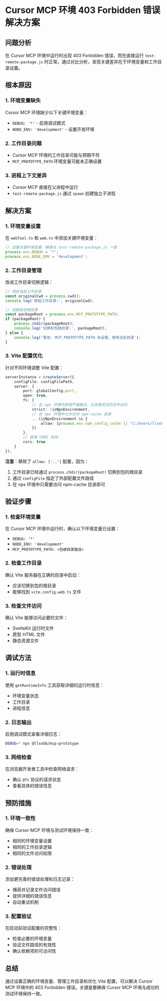 # Cursor MCP 环境 403 Forbidden 错误解决方案

## 问题分析

在 Cursor MCP 环境中运行时出现 403 Forbidden 错误，而在直接运行 `test-remote-package.js` 时正常。通过对比分析，发现关键差异在于环境变量和工作目录设置。

## 根本原因

### 1. 环境变量缺失
Cursor MCP 环境缺少以下关键环境变量：
- `DEBUG: '*'` - 启用调试模式
- `NODE_ENV: 'development'` - 设置开发环境

### 2. 工作目录问题
- Cursor MCP 环境的工作目录可能与预期不符
- `MCP_PROTOTYPE_PATH` 环境变量可能未正确设置

### 3. 进程上下文差异
- Cursor MCP 直接在父进程中运行
- `test-remote-package.js` 通过 `spawn` 创建独立子进程

## 解决方案

### 1. 环境变量设置
在 `webTool.ts` 和 `web.ts` 中添加关键环境变量：

```typescript
// 设置关键环境变量，确保与 test-remote-package.js 一致
process.env.DEBUG = '*';
process.env.NODE_ENV = 'development';
```

### 2. 工作目录管理
改进工作目录切换逻辑：

```typescript
// 保存当前工作目录
const originalCwd = process.cwd();
console.log('原始工作目录:', originalCwd);

// 切换到包根目录
const packageRoot = process.env.MCP_PROTOTYPE_PATH;
if (packageRoot) {
    process.chdir(packageRoot);
    console.log('切换到包根目录:', packageRoot);
} else {
    console.log('警告: MCP_PROTOTYPE_PATH 未设置，使用当前目录');
}
```

### 3. Vite 配置优化
针对不同环境调整 Vite 配置：

```typescript
serverInstance = createServer({
    configFile: configFilePath,
    server: {
        port: globalConfig.port,
        open: true,
        fs: {
            // 在 npx 环境中禁用严格模式，允许更灵活的文件访问
            strict: !isNpxEnvironment,
            // 在 npx 环境中允许访问 npm-cache 目录
            ...(isNpxEnvironment && {
                allow: [process.env.npm_config_cache || 'C:/Users/llxxb/AppData/Local/npm-cache']
            })
        },
        // 启用 CORS 支持
        cors: true
    }
});
```

**注意**：移除了 `allow: ['..']` 配置，因为：
1. 工作目录已经通过 `process.chdir(packageRoot)` 切换到包的根目录
2. 通过 `configFile` 指定了外部配置文件路径
3. 在 npx 环境中只需要访问 npm-cache 目录即可

## 验证步骤

### 1. 检查环境变量
在 Cursor MCP 环境中运行时，确认以下环境变量已设置：
- `DEBUG: '*'`
- `NODE_ENV: 'development'`
- `MCP_PROTOTYPE_PATH: <包根目录路径>`

### 2. 检查工作目录
确认 Vite 服务器在正确的目录中启动：
- 应该切换到包的根目录
- 能够找到 `vite.config.web.ts` 文件

### 3. 检查文件访问
确认 Vite 能够访问必要的文件：
- SvelteKit 运行时文件
- 原型 HTML 文件
- 静态资源文件

## 调试方法

### 1. 运行时信息
使用 `getRuntimeInfo` 工具获取详细的运行时信息：
- 环境变量状态
- 工作目录
- 进程信息

### 2. 日志输出
启用调试模式查看详细日志：
```bash
DEBUG=* npx @llxxbb/mcp-prototype
```

### 3. 网络检查
在浏览器开发者工具中检查网络请求：
- 确认 `@fs` 协议的请求状态
- 查看具体的错误信息

## 预防措施

### 1. 环境一致性
确保 Cursor MCP 环境与测试环境保持一致：
- 相同的环境变量设置
- 相同的工作目录逻辑
- 相同的文件访问权限

### 2. 错误处理
添加更完善的错误处理和日志记录：
- 捕获并记录文件访问错误
- 提供详细的错误信息
- 自动重试机制

### 3. 配置验证
在启动前验证配置的完整性：
- 检查必要的环境变量
- 验证文件路径的有效性
- 确认依赖项的可访问性

## 总结

通过设置正确的环境变量、管理工作目录和优化 Vite 配置，可以解决 Cursor MCP 环境中的 403 Forbidden 错误。关键是要确保 Cursor MCP 环境与成功的测试环境保持一致。
